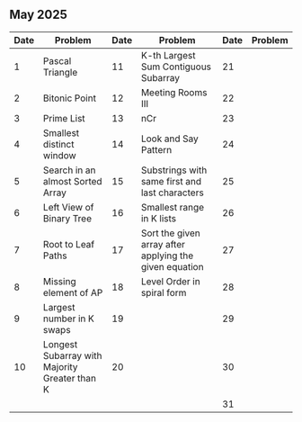 ## May 2025

| Date | Problem                                       | Date | Problem                                                | Date | Problem |
| ---- | --------------------------------------------- | ---- | ------------------------------------------------------ | ---- | ------- |
| 1    | Pascal Triangle                               | 11   | K-th Largest Sum Contiguous Subarray                   | 21   |         |
| 2    | Bitonic Point                                 | 12   | Meeting Rooms III                                      | 22   |         |
| 3    | Prime List                                    | 13   | nCr                                                    | 23   |         |
| 4    | Smallest distinct window                      | 14   | Look and Say Pattern                                   | 24   |         |
| 5    | Search in an almost Sorted Array              | 15   | Substrings with same first and last characters         | 25   |         |
| 6    | Left View of Binary Tree                      | 16   | Smallest range in K lists                              | 26   |         |
| 7    | Root to Leaf Paths                            | 17   | Sort the given array after applying the given equation | 27   |         |
| 8    | Missing element of AP                         | 18   | Level Order in spiral form                             | 28   |         |
| 9    | Largest number in K swaps                     | 19   |                                                        | 29   |         |
| 10   | Longest Subarray with Majority Greater than K | 20   |                                                        | 30   |         |
|      |                                               |      |                                                        | 31   |         |
